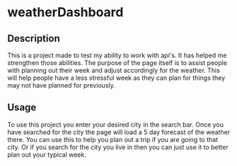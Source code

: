 # weatherDashboard


## Description
This is a project made to test my ability to work with api's. It has helped me strengthen those abilities. The purpose of the page itself is to assist people with planning out their week and adjust accordingly for the weather. This will help people have a less stressful week as they can plan for things they may not have planned for previously.


## Usage
To use this project you enter your desired city in the search bar. Once you have searched for the city the page will load a 5 day forecast of the weather there. You can use this to help you plan out a trip if you are going to that city. Or if you search for the city you live in then you can just use it to better plan out your typical week.
